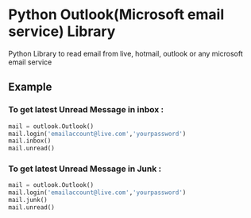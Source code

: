 # Python Outlook(Microsoft email service) Library
Python Library to read email from live, hotmail, outlook or any microsoft email service

## Example
### To get latest Unread Message in inbox :
```py
mail = outlook.Outlook()
mail.login('emailaccount@live.com','yourpassword')
mail.inbox()
mail.unread()
```

### To get latest Unread Message in Junk :
```py
mail = outlook.Outlook()
mail.login('emailaccount@live.com','yourpassword')
mail.junk()
mail.unread()
```
